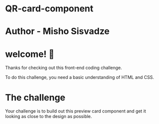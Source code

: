 # QR-card-component
# Author - Misho Sisvadze
# welcome! 👋
Thanks for checking out this front-end coding challenge.

To do this challenge, you need a basic understanding of HTML and CSS.

# The challenge
Your challenge is to build out this preview card component and get it looking as close to the design as possible.
